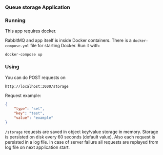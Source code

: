 ### Queue storage Application

### Running

This app requires docker.

RabbitMQ and app itself is inside Docker containers. There is a `docker-compose.yml` file for starting Docker. Run it
 with:

`docker-compose up`

### Using

You can do POST requests on

`http://localhost:3000/storage`

Request example:

```json
{
	"type": "set",
	"key": "test",
	"value": "example"
}
```

`/storage` requests are saved in object key/value storage in memory. Storage is persisted on disk every 60 seconds
 (default value). Also each request is persisted in a log file. In case of server failure all requests are replayed
  from log file
  on next application start. 
